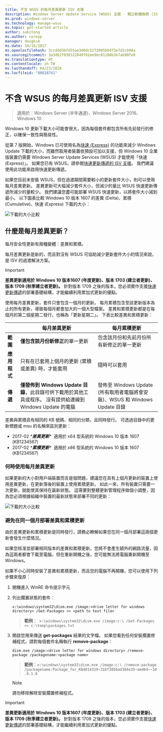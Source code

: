 ```yaml
---
title: 不含 WSUS 的每月差異更新 ISV 支援
description: Windows Server Update Service (WSUS) 主題 - 獨立軟體廠商 (ISV) 如何使用每月差異更新而非 WSUS 快速更新傳遞來減少套件大小
ms.prod: windows-server
ms.technology: manage-wsus
ms.topic: get-started article
author: sakitong
ms.author: coreyp
manager: dougkim
ms.date: 10/16/2017
ms.openlocfilehash: 3ccddd3bfd55ae340dc5273905bb475e7d2cb98a
ms.sourcegitcommit: 3a3d62f938322849f81ee9ec01186b3e7ab90fe0
ms.translationtype: HT
ms.contentlocale: zh-TW
ms.lasthandoff: 04/23/2020
ms.locfileid: "80828741"
---
```

# <a name="monthly-delta-update-isv-support-without-wsus"></a>不含 WSUS 的每月差異更新 ISV 支援

>適用於：Windows Server (半年通道)、Windows Server 2016、Windows 10

Windows 10 更新下載大小可能會很大，因為每個套件都包含所有先前發行的修正，以確保一致性與簡易性。  

從第 7 版開始，Windows 已可使用名為[快速 (Express)](https://technet.microsoft.com/library/cc708456(v=ws.10).aspx#Anchor_2) 的功能來減少 Windows Update 下載的大小，而雖然取用者裝置依預設可加以支援，但 Windows 10 企業版裝置仍需要 Windows Server Update Services (WSUS) 才能使用「快速 (Express)」。 如果您已有 WSUS，請參閱[快速更新傳遞的 ISV 支援](express-update-delivery-ISV-support.md)。 我們建議使用此功能來啟用快速更新傳遞。 

如果您目前未安裝 WSUS，但在過渡期間需要較小的更新套件大小，則可以使用每月差異更新。 差異更新可大幅減少套件大小，但減少的量比 WSUS 快速更新傳遞所減少的量較少。 我們建議您盡可能部署 WSUS 快速更新，以將套件大小減到最小。 以下圖表比較 Windows 10 版本 1607 的差異 (Delta)、累積 (Cumulative)、快速 (Express) 下載的大小：

![下載的大小比較](../../media/express-update-delivery-isv-support/delta-1.png)

## <a name="what-is-monthly-delta-update"></a>什麼是每月差異更新？

每月安全性更新有兩種變體：差異和累積。

每月差異更新是新的，而且對沒有 WSUS 可協助減少更新套件大小的情況來說，是 ISV 的過渡解決方案。

>[!IMPORTANT]
>**差異更新適用於 Windows 10 版本1607 (年度更新)、版本 1703 (建立者更新)、版本 1709 (秋季建立者更新)。** 針對版本 1709 之後的版本，您必須實作支援[快速更新傳遞](express-update-delivery-ISV-support.md)的部署基礎結構，才能繼續利用累加式更新的優點。

使用每月差異更新，套件只會包含一個月的更新。 每月累積包含至該更新版本為止的所有更新，導致每個月都會加大的一個大型檔案。 差異和累積更新都是在每個月的第二個星期二發行，也稱為「更新星期二」。 下表比較差異和累積更新：

|                    | 每月**差異**更新                                                                                                                                                                                                       | 每月**累積**更新                                                                                                                                                                                             |
|--------------------|--------------------------------------------------------------------------------------------------------------------------------------------------------------------------------------------------------------------------------|---------------------------------------------------------------------------------------------------------------------------------------------------------------------------------------------------------------------------|
| **範圍**          | **僅包含該月份新修正**的單一更新                                                                                                                                                                           | 包含該月份和先前月份所有新修正的單一更新                                                                                                                                                   |
| **應用程式**    | 只有在已套用上個月的更新 (累積或差異) 時，才能套用                                                                                                                                           | 隨時可以套用                                                                                                                                                                                                |
| **傳遞**       | **僅發佈到 Windows Update 目錄**，此目錄可供下載用於其他工具或程序。 沒有提供給連線到 Windows Update 的電腦                                                         | 發佈至 Windows Update (所有取用者電腦將會安裝)、WSUS 和 Windows Update 目錄                                                                                                                |

差異與累積具有相同的 KB 號碼、相同的分類，且同時發行。 可透過目錄中的更新標題或 msu 的名稱來區別更新：

- 2017-02 *\***差異更新**\**  適用於 x64 型系統的 Windows 10 版本 1607 (KB1234567)
- 2017-02 *\***累積更新**\**  適用於 x86 型系統的 Windows 10 版本 1607 (KB1234567)                                                                                                                                                                                                                                                                                                                                                                                                                                                                                                                                                                                                                                                                                                                                                                                                                                                                                      

### <a name="when-to-use-monthly-delta-update"></a>何時使用每月差異更新

如果更新的大小對用戶端裝置而言是個問題，建議您在具有上個月更新的裝置上使用差異更新，在更新落後的裝置上使用累積更新。 如此一來，所有裝置只需要一次更新，就能使其保持在最新狀態。 這需要對整體更新管理程序做個小調整，因為您必須根據組織中裝置的最新狀態來部署不同的更新：

![下載的大小比較](../../media/express-update-delivery-isv-support/delta-2.png)

### <a name="prevent-deployment-of-delta-and-cumulative-updates-in-the-same-month"></a>避免在同一個月部署差異和累積更新

由於差異更新和累積更新是同時發行，請務必瞭解如果您在同一個月部署這兩個更新會發生什麼情況。

如果您核准並部署相同版本的差異和累積更新，您將不會產生額外的網路流量，因為這兩者都會下載至電腦，但在重新開機之後，您可能無法將電腦重新開機至 Windows。

如果不小心同時安裝了差異和累積更新，而且您的電腦不再開機，您可以使用下列步驟來復原：

1. 開機進入 WinRE 命令提示字元
2. 列出擱置狀態的套件：

    `x:\windows\system32\dism.exe /image:<drive letter for windows directory> /Get-Packages >> <path to text file>`
 
    > **範例**：` x:\windows\system32\dism.exe /image:c:\ /Get-Packages >> c:\temp\packages.txt`
 
3. 開啟您用來傳送 **get-packages** 結果的文字檔。 如果您看到任何安裝擱置修補程式，請對每個套件名稱執行 **remove-package**：
 
   `dism.exe /image:<drive letter for windows directory> /remove-package /packagename:<package name>`
 
    > **範例**：`x:\windows\system32\dism.exe /image:c:\ /remove-package /packagename:Package_for_KB4014329~31bf3856ad364e35~amd64~~10.0.1.0`
 
    >[!NOTE]
    >請勿移除解除安裝擱置修補程式。

>[!IMPORTANT]
>**差異更新適用於 Windows 10 版本1607 (年度更新)、版本 1703 (建立者更新)、版本 1709 (秋季建立者更新)。** 針對版本 1709 之後的版本，您必須實作支援[快速更新傳遞](express-update-delivery-ISV-support.md)的部署基礎結構，才能繼續利用累加式更新的優點。
